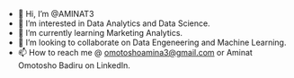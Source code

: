 - 👋 Hi, I’m @AMINAT3
- 👀 I’m interested in Data Analytics and Data Science.
- 🌱 I’m currently learning Marketing Analytics. 
- 💞️ I’m looking to collaborate on Data Engeneering and Machine Learning.
- 📫 How to reach me @ omotoshoamina3@gmail.com or Aminat Omotosho Badiru on LinkedIn. 

<!---
AMINAT3/AMINAT3 is a ✨ special ✨ repository because its `README.md` (this file) appears on your GitHub profile.
You can click the Preview link to take a look at your changes.
--->
